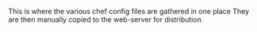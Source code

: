 This is where the various chef config files are gathered in one place
They are then manually copied to the web-server for distribution


 